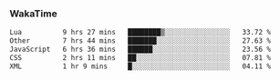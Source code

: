 ### WakaTime

<!--START_SECTION:waka-->

```txt
Lua          9 hrs 27 mins   ████████▒░░░░░░░░░░░░░░░░   33.72 %
Other        7 hrs 44 mins   ███████░░░░░░░░░░░░░░░░░░   27.63 %
JavaScript   6 hrs 36 mins   ██████░░░░░░░░░░░░░░░░░░░   23.56 %
CSS          2 hrs 11 mins   ██░░░░░░░░░░░░░░░░░░░░░░░   07.81 %
XML          1 hr 9 mins     █░░░░░░░░░░░░░░░░░░░░░░░░   04.11 %
```

<!--END_SECTION:waka-->
